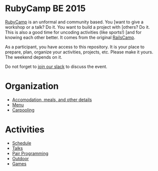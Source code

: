 # RubyCamp BE 2015

[RubyCamp](http://rubycamp.brug.be/) is an unformal and community based. You
[want to give a workshop or a talk? Do it. You want to build a project with
[others? Do it. This is also a good time for uncoding activities (like sports!)
[and for knowing each other better. It comes from the original
[RailsCamp](http://railscamps.com/).

As a participant, you have access to this repository. It is your place to
prepare, plan, organize your activities, projects, etc. Please make it yours.
The weekend depends on it.

Do not forget to [join our slack](http://rubyburgers.herokuapp.com/) to discuss
the event.

# Organization

* [Accomodation, meals, and other details](accomodation.md)
* [Menu](menu.md)
* [Carpooling](carpooling.md)

# Activities

* [Schedule](schedule.md)
* [Talks](talks.md)
* [Pair Programming](pair_programming.md)
* [Outdoor](outdoor.md)
* [Games](games.md)
